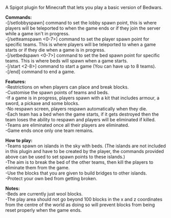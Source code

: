 A Spigot plugin for Minecraft that lets you play a basic version of Bedwars.

**Commands:** <br/>
  -[/setlobbyspawn] command to set the lobby spawn point, this is where players will be teleported to when the game ends or if they join the server while a game isn't in progress. <br/>
  -[/setteamspawn <0-7>] command to set the player spawn point for specific teams. This is where players will be teleported to when a game starts or if they die when a game is in progress. <br/>
  -[/setbedspawn <0-7>] command to set the bed spawn point for specific teams. This is where beds will spawn when a game starts. <br/>
  -[/start <2-8>] command to start a game (You can have up to 8 teams). <br/>
  -[/end] command to end a game. <br/>

**Features:** <br/>
  -Restrictions on when players can place and break blocks. <br/>
  -Customise the spawn points of teams and beds. <br/>
  -If a game is in progress, players spawn with a kit that includes armour, a sword, a pickaxe and some blocks. <br/>
  -No respawn screen, players respawn automatically when they die. <br/>
  -Each team has a bed when the game starts, if it gets destroyed then the team loses the ability to respawn and players will be eliminated if killed. <br/>
  -Teams are eliminated once all their players are eliminated. <br/>
  -Game ends once only one team remains. <br/>

  **How to play:** <br/>
  -Teams spawn on islands in the sky with beds. (The islands are not included in this plugin and have to be created by the player, the commands provided above can be used to set spawn points to these islands.) <br/>
  -The aim is to break the bed of the other teams, then kill the players to eliminate them from the game. <br/>
  -Use the blocks that you are given to build bridges to other islands. <br/>
  -Protect your own bed from getting broken. <br/>

  **Notes:** <br/>
  -Beds are currently just wool blocks. <br/>
  -The play area should not go beyond 100 blocks in the x and z coordinates from the centre of the world as doing so will prevent blocks from being reset properly when the game ends. <br/>
